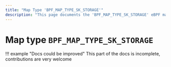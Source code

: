 ```yaml
---
title: "Map Type 'BPF_MAP_TYPE_SK_STORAGE'"
description: "This page documents the 'BPF_MAP_TYPE_SK_STORAGE' eBPF map type, including its defintion, usage, program types that can use it, and examples."
---
```

# Map type `BPF_MAP_TYPE_SK_STORAGE`

!!! example "Docs could be improved"
    This part of the docs is incomplete, contributions are very welcome
